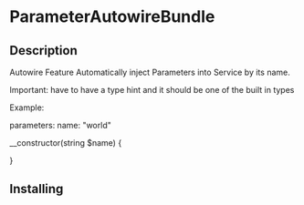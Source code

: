 # ParameterAutowireBundle

## Description
Autowire Feature
Automatically inject Parameters into Service by its name.

Important: have to have a type hint and it should be one of the built in types

Example:

parameters:
  name: "world"

__constructor(string $name) {
   
}

## Installing
